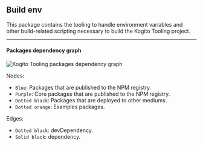 ## Build env

This package contains the tooling to handle environment variables and other build-related scripting necessary to build the Kogito Tooling project.

---

#### Packages dependency graph

![Kogito Tooling packages dependency graph](https://g.gravizo.com/source/svg?https%3A%2F%2Fraw.githubusercontent.com%2Fkiegroup%2Fkogito-tooling%2Fmain%2Fpackages%2Fbuild-env%2Fgraph.dot)

Nodes:

- `Blue`: Packages that are published to the NPM registry.
- `Purple`: Core packages that are published to the NPM registry.
- `Dotted black`: Packages that are deployed to other mediums.
- `Dotted orange`: Examples packages.

Edges:

- `Dotted black`: devDependency.
- `Solid black`: dependency.
